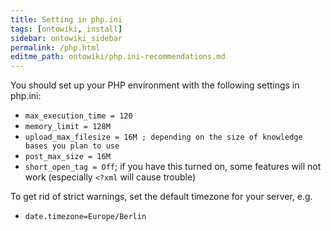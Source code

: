 ```yaml
---
title: Setting in php.ini
tags: [ontowiki, install]
sidebar: ontowiki_sidebar
permalink: /php.html
editme_path: ontowiki/php.ini-recommendations.md
---
```


You should set up your PHP environment with the following settings in php.ini:

  * `max_execution_time = 120`
  * `memory_limit = 128M`
  * `upload_max_filesize = 16M ; depending on the size of knowledge bases you plan to use`
  * `post_max_size = 16M`
  * `short_open_tag = Off`; if you have this turned on, some features will not work (especially `<?xml` will cause trouble)

To get rid of strict warnings, set the default timezone for your server, e.g.

  * `date.timezone=Europe/Berlin`
